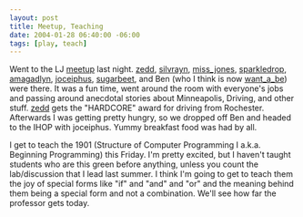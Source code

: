 ```yaml
---
layout: post
title: Meetup, Teaching
date: 2004-01-28 06:40:00 -06:00
tags: [play, teach]
---
```

Went to the LJ <a href="http://livejournal.meetup.com">meetup</a> last night. <a href="http://zedd.livejournal.com">zedd</a>, <a href="http://silvrayn.livejournal.com">silvrayn</a>, <a href="http://miss_jones.livejournal.com">miss_jones</a>, <a href="http://sparkledrop.livejournal.com">sparkledrop</a>, <a href="http://amagadlyn.livejournal.com">amagadlyn</a>, <a href="http://joceiphus.livejournal.com">joceiphus</a>, <a href="http://sugarbeet.livejournal.com">sugarbeet</a>, and Ben (who I think is now <a href="http://want_a_be.livejournal.com">want_a_be</a>) were there.  It was a fun time, went around the room with everyone's jobs and passing around anecdotal stories about Minneapolis, Driving, and other stuff.  <a href="http://zedd.livejournal.com">zedd</a> gets the "HARDCORE" award for driving from Rochester.  Afterwards I was getting pretty hungry, so we dropped off Ben and headed to the IHOP with joceiphus.  Yummy breakfast food was had by all.

I get to teach the 1901 (Structure of Computer Programming I a.k.a. Beginning Programming) this Friday.  I'm pretty excited, but I haven't taught students who are this green before anything, unless you count the lab/discussion that I lead last summer.  I think I'm going to get to teach them the joy of special forms like "if" and "and" and "or" and the meaning behind them being a special form and not a combination.  We'll see how far the professor gets today.
